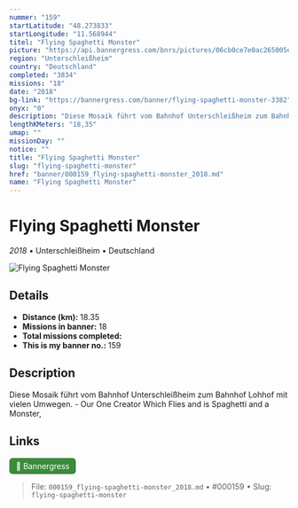 ```yaml
---
nummer: "159"
startLatitude: "48.273833"
startLongitude: "11.568944"
titel: "Flying Spaghetti Monster"
picture: "https://api.bannergress.com/bnrs/pictures/06cb0ce7e0ac265005ef6fcbf52659ff"
region: "Unterschleißheim"
country: "Deutschland"
completed: "3834"
missions: "18"
date: "2018"
bg-link: "https://bannergress.com/banner/flying-spaghetti-monster-3382"
onyx: "0"
description: "Diese Mosaik führt vom Bahnhof Unterschleißheim zum Bahnhof Lohhof mit vielen Umwegen. - Our One Creator Which Flies and is Spaghetti and a Monster,"
lengthKMeters: "18,35"
umap: ""
missionDay: ""
notice: ""
title: "Flying Spaghetti Monster"
slug: "flying-spaghetti-monster"
href: "banner/000159_flying-spaghetti-monster_2018.md"
name: "Flying Spaghetti Monster"
---
```

# Flying Spaghetti Monster

*2018* • Unterschleißheim • Deutschland

![Flying Spaghetti Monster](https://api.bannergress.com/bnrs/pictures/06cb0ce7e0ac265005ef6fcbf52659ff)



## Details
- **Distance (km):** 18.35
- **Missions in banner:** 18
- **Total missions completed:** 
- **This is my banner no.:** 159



## Description
Diese Mosaik führt vom Bahnhof Unterschleißheim zum Bahnhof Lohhof mit vielen Umwegen. - Our One Creator Which Flies and is Spaghetti and a Monster,



## Links
<a href="https://bannergress.com/banner/flying-spaghetti-monster-3382" target="_blank" style="display:inline-block;margin-right:8px;padding:6px 12px;background:#3c8b3c;color:#fff;text-decoration:none;border-radius:6px;">🔗 Bannergress</a>



> File: `000159_flying-spaghetti-monster_2018.md` • #000159 • Slug: `flying-spaghetti-monster`
